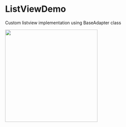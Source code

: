 # ListViewDemo
Custom listview implementation using BaseAdapter class

<img src="https://user-images.githubusercontent.com/12962409/41348585-b228a48e-6f2a-11e8-9312-9681c20c724c.gif" width=300px/>
